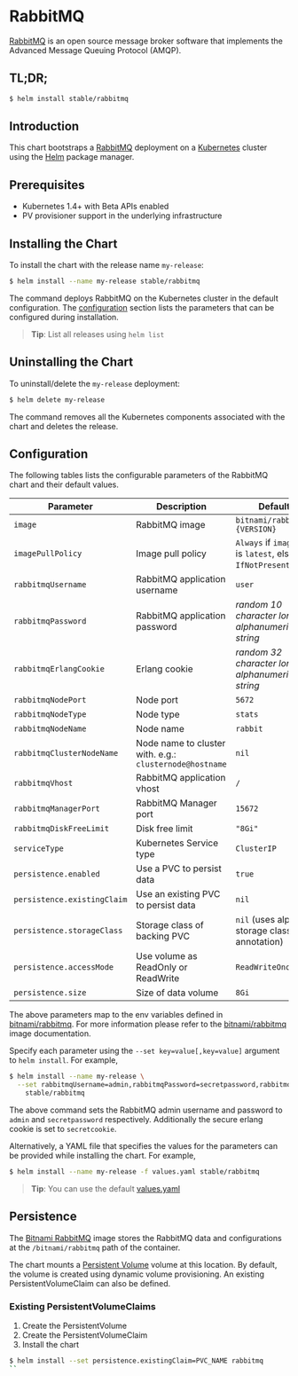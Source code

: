 # RabbitMQ

[RabbitMQ](https://www.rabbitmq.com/) is an open source message broker software that implements the Advanced Message Queuing Protocol (AMQP).

## TL;DR;

```bash
$ helm install stable/rabbitmq
```

## Introduction

This chart bootstraps a [RabbitMQ](https://github.com/bitnami/bitnami-docker-rabbitmq) deployment on a [Kubernetes](http://kubernetes.io) cluster using the [Helm](https://helm.sh) package manager.

## Prerequisites

- Kubernetes 1.4+ with Beta APIs enabled
- PV provisioner support in the underlying infrastructure

## Installing the Chart

To install the chart with the release name `my-release`:

```bash
$ helm install --name my-release stable/rabbitmq
```

The command deploys RabbitMQ on the Kubernetes cluster in the default configuration. The [configuration](#configuration) section lists the parameters that can be configured during installation.

> **Tip**: List all releases using `helm list`

## Uninstalling the Chart

To uninstall/delete the `my-release` deployment:

```bash
$ helm delete my-release
```

The command removes all the Kubernetes components associated with the chart and deletes the release.

## Configuration

The following tables lists the configurable parameters of the RabbitMQ chart and their default values.

|          Parameter          |                       Description                       |                         Default                          |
|-----------------------------|---------------------------------------------------------|----------------------------------------------------------|
| `image`                     | RabbitMQ image                                          | `bitnami/rabbitmq:{VERSION}`                             |
| `imagePullPolicy`           | Image pull policy                                       | `Always` if `imageTag` is `latest`, else `IfNotPresent`. |
| `rabbitmqUsername`          | RabbitMQ application username                           | `user`                                                   |
| `rabbitmqPassword`          | RabbitMQ application password                           | _random 10 character long alphanumeric string_           |
| `rabbitmqErlangCookie`      | Erlang cookie                                           | _random 32 character long alphanumeric string_           |
| `rabbitmqNodePort`          | Node port                                               | `5672`                                                   |
| `rabbitmqNodeType`          | Node type                                               | `stats`                                                  |
| `rabbitmqNodeName`          | Node name                                               | `rabbit`                                                 |
| `rabbitmqClusterNodeName`   | Node name to cluster with. e.g.: `clusternode@hostname` | `nil`                                                    |
| `rabbitmqVhost`             | RabbitMQ application vhost                              | `/`                                                      |
| `rabbitmqManagerPort`       | RabbitMQ Manager port                                   | `15672`                                                  |
| `rabbitmqDiskFreeLimit`     | Disk free limit                                         | `"8Gi"`                                    |
| `serviceType`               | Kubernetes Service type                                 | `ClusterIP`                                              |
| `persistence.enabled`       | Use a PVC to persist data                               | `true`                                                   |
| `persistence.existingClaim` | Use an existing PVC to persist data                     | `nil`                                                    |
| `persistence.storageClass`  | Storage class of backing PVC                            | `nil` (uses alpha storage class annotation)              |
| `persistence.accessMode`    | Use volume as ReadOnly or ReadWrite                     | `ReadWriteOnce`                                          |
| `persistence.size`          | Size of data volume                                     | `8Gi`                                                    |

The above parameters map to the env variables defined in [bitnami/rabbitmq](http://github.com/bitnami/bitnami-docker-rabbitmq). For more information please refer to the [bitnami/rabbitmq](http://github.com/bitnami/bitnami-docker-rabbitmq) image documentation.

Specify each parameter using the `--set key=value[,key=value]` argument to `helm install`. For example,

```bash
$ helm install --name my-release \
  --set rabbitmqUsername=admin,rabbitmqPassword=secretpassword,rabbitmqErlangCookie=secretcookie \
    stable/rabbitmq
```

The above command sets the RabbitMQ admin username and password to `admin` and `secretpassword` respectively. Additionally the secure erlang cookie is set to `secretcookie`.

Alternatively, a YAML file that specifies the values for the parameters can be provided while installing the chart. For example,

```bash
$ helm install --name my-release -f values.yaml stable/rabbitmq
```

> **Tip**: You can use the default [values.yaml](values.yaml)

## Persistence

The [Bitnami RabbitMQ](https://github.com/bitnami/bitnami-docker-rabbitmq) image stores the RabbitMQ data and configurations at the `/bitnami/rabbitmq` path of the container.

The chart mounts a [Persistent Volume](http://kubernetes.io/docs/user-guide/persistent-volumes/) volume at this location. By default, the volume is created using dynamic volume provisioning. An existing PersistentVolumeClaim can also be defined.


### Existing PersistentVolumeClaims

1. Create the PersistentVolume
1. Create the PersistentVolumeClaim
1. Install the chart
```bash
$ helm install --set persistence.existingClaim=PVC_NAME rabbitmq
``

